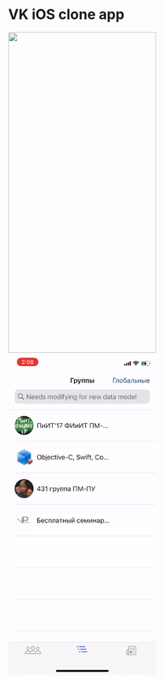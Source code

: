 # VK iOS clone app

<img src="https://github.com/N-ihad/media/blob/master/ezgif.com-gif-maker%20(2).gif" width="300" height="650" /> <img src="https://github.com/N-ihad/media/blob/master/ezgif.com-gif-maker%20(1).gif" width="300" height="650" />
